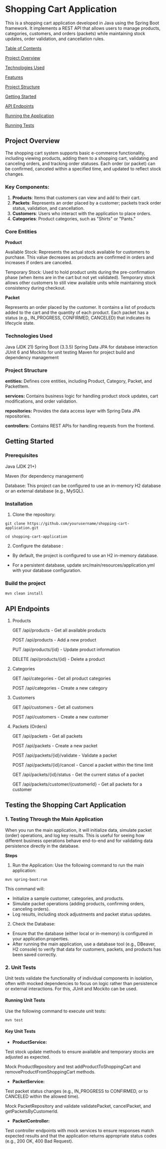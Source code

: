 # **Shopping Cart Application**

This is a shopping cart application developed in Java using the Spring Boot framework. It implements a REST API that allows users to manage products, categories, customers, and orders (packets) while maintaining stock updates, order validation, and cancellation rules.

[Table of Contents]()

[Project Overview]()

[Technologies Used]()

[Features]()

[Project Structure]()

[Getting Started]()

[API Endpoints]()

[Running the Application]()

[Running Tests]()

## Project Overview
The shopping cart system supports basic e-commerce functionality, including viewing products, adding them to a shopping cart, validating and canceling orders, and tracking order statuses. Each order (or packet) can be confirmed, canceled within a specified time, and updated to reflect stock changes.

### Key Components:
1. **Products**: Items that customers can view and add to their cart.
2. **Packets**: Represents an order placed by a customer; packets track order status, validation, and cancellation.
3. **Customers**: Users who interact with the application to place orders.
4. **Categories**: Product categories, such as "Shirts" or "Pants."


### **Core Entities**

**Product**

Available Stock: Represents the actual stock available for customers to purchase. This value decreases as products are confirmed in orders and increases if orders are canceled.

Temporary Stock: Used to hold product units during the pre-confirmation phase (when items are in the cart but not yet validated). Temporary stock allows other customers to still view available units while maintaining stock consistency during checkout.

**Packet**

Represents an order placed by the customer. It contains a list of products added to the cart and the quantity of each product. Each packet has a status (e.g., IN_PROGRESS, CONFIRMED, CANCELED) that indicates its lifecycle state.

### Technologies Used

Java (JDK 21)
Spring Boot (3.3.5)
Spring Data JPA for database interaction
JUnit 6 and Mockito for unit testing
Maven for project build and dependency management

### Project Structure

**entities:** Defines core entities, including Product, Category, Packet, and PacketItem.

**services:** Contains business logic for handling product stock updates, cart modifications, and order validation.

**repositories:** Provides the data access layer with Spring Data JPA repositories.

**controllers:** Contains REST APIs for handling requests from the frontend.

## Getting Started

### Prerequisites

Java (JDK 21+)

Maven (for dependency management)

Database: This project can be configured to use an in-memory H2 database or an external database (e.g., MySQL).

### Installation

1. Clone the repository:


`git clone https://github.com/yourusername/shopping-cart-application.git`

`cd shopping-cart-application`

2. Configure the database :

* By default, the project is configured to use an H2 in-memory database.

* For a persistent database, update src/main/resources/application.yml with your database configuration.

### Build the project

`mvn clean install`

## API Endpoints
1. Products

   GET /api/products - Get all available products

   POST /api/products - Add a new product

   PUT /api/products/{id} - Update product information

   DELETE /api/products/{id} - Delete a product

2. Categories

   GET /api/categories - Get all product categories

   POST /api/categories - Create a new category

3. Customers

   GET /api/customers - Get all customers

   POST /api/customers - Create a new customer

4. Packets (Orders)

   GET /api/packets - Get all packets

   POST /api/packets - Create a new packet

   POST /api/packets/{id}/validate - Validate a packet

   POST /api/packets/{id}/cancel - Cancel a packet within the time limit

   GET /api/packets/{id}/status - Get the current status of a packet

   GET /api/packets/customer/{customerId} - Get all packets for a customer

## Testing the Shopping Cart Application

### 1. Testing Through the Main Application

   When you run the main application, it will initialize data, simulate packet (order) operations, and log key results. This is useful for seeing how different business operations behave end-to-end and for validating data persistence directly in the database.

**Steps**

1. Run the Application: Use the following command to run the main application:

`mvn spring-boot:run`

This command will:

* Initialize a sample customer, categories, and products.
* Simulate packet operations (adding products, confirming orders, canceling orders).
* Log results, including stock adjustments and packet status updates.

2. Check the Database:

* Ensure that the database (either local or in-memory) is configured in your application.properties.
* After running the main application, use a database tool (e.g., DBeaver, H2 console) to verify that data for customers, packets, and products has been saved correctly.

### 2. Unit Tests

Unit tests validate the functionality of individual components in isolation, often with mocked dependencies to focus on logic rather than persistence or external interactions. For this, JUnit and Mockito can be used.

#### Running Unit Tests

Use the following command to execute unit tests:

`mvn test`

#### Key Unit Tests

* **ProductService:**

Test stock update methods to ensure available and temporary stocks are adjusted as expected.

Mock ProductRepository and test addProductToShoppingCart and removeProductFromShoppingCart methods.

* **PacketService:**

Test packet status changes (e.g., IN_PROGRESS to CONFIRMED, or to CANCELED within the allowed time).

Mock PacketRepository and validate validatePacket, cancelPacket, and getPacketsByCustomerId.

* **PacketController:**

Test controller endpoints with mock services to ensure responses match expected results and that the application returns appropriate status codes (e.g., 200 OK, 400 Bad Request).